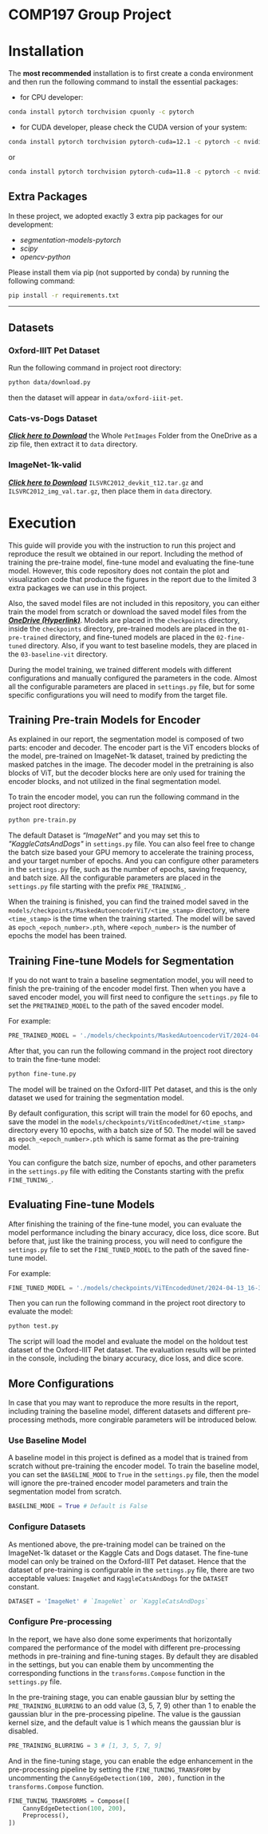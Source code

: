 # COMP197 Group Project

# Installation

The **most recommended** installation is to first create a conda environment and then run the following command to install the essential packages:

- for CPU developer:

```bash
conda install pytorch torchvision cpuonly -c pytorch
```

- for CUDA developer, please check the CUDA version of your system:

```bash
conda install pytorch torchvision pytorch-cuda=12.1 -c pytorch -c nvidia
```

or

```bash
conda install pytorch torchvision pytorch-cuda=11.8 -c pytorch -c nvidia
```

## Extra Packages

In these project, we adopted exactly 3 extra pip packages for our development:

- *segmentation-models-pytorch*
- *scipy*
- *opencv-python*

Please install them via pip (not supported by conda) by running the following command:

```bash
pip install -r requirements.txt
```

***
## Datasets
### Oxford-IIIT Pet Dataset

Run the following command in project root directory:
```bash
python data/download.py
 ```
then the dataset will appear in `data/oxford-iiit-pet`.

### Cats-vs-Dogs Dataset

[***Click here to Download***](https://liveuclac-my.sharepoint.com/personal/ucabkc8_ucl_ac_uk/_layouts/15/onedrive.aspx?ga=1&id=%2Fpersonal%2Fucabkc8%5Fucl%5Fac%5Fuk%2FDocuments%2FCOMP197project%2Fdata) the Whole `PetImages` Folder from the OneDrive as a zip file, then extract it to `data` directory.

### ImageNet-1k-valid

[***Click here to Download***](https://liveuclac-my.sharepoint.com/personal/ucabkc8_ucl_ac_uk/_layouts/15/onedrive.aspx?ga=1&id=%2Fpersonal%2Fucabkc8%5Fucl%5Fac%5Fuk%2FDocuments%2FCOMP197project%2Fdata) `ILSVRC2012_devkit_t12.tar.gz` and `ILSVRC2012_img_val.tar.gz`, then place them in `data` directory.


# Execution

This guide will provide you with the instruction to run this project and reproduce the result we obtained in our report. Including the method of training the pre-traine model, fine-tune model and evaluating the fine-tune model. However, this code repository does not contain the plot and visualization code that produce the figures in the report due to the limited 3 extra packages we can use in this project.

Also, the saved model files are not included in this repository, you can either train the model from scratch or download the saved model files from the [***OneDrive (Hyperlink)***](https://liveuclac-my.sharepoint.com/:f:/g/personal/ucabkc8_ucl_ac_uk/EnD2wgfN1UBBgiS3RdVfqbsBv6LpaLY8QwV4XinEUG_SWA). Models are placed in the `checkpoints` directory, inside the `checkpoints` directory, pre-trained models are placed in the `01-pre-trained` directory, and fine-tuned models are placed in the `02-fine-tuned` directory. Also, if you want to test baseline models, they are placed in the `03-baseline-vit` directory.

During the model training, we trained different models with different configurations and manually configured the parameters in the code. Almost all the configurable parameters are placed in `settings.py` file, but for some specific configurations you will need to modify from the target file.

## Training Pre-train Models for Encoder

As explained in our report, the segmentation model is composed of two parts: encoder and decoder. The encoder part is the ViT encoders blocks of the model, pre-trained on ImageNet-1k dataset, trained by predicting the masked patches in the image. The decoder model in the pretraining is also blocks of ViT, but the decoder blocks here are only used for training the encoder blocks, and not utilized in the final segmentation model.

To train the encoder model, you can run the following command in the project root directory:
```bash
python pre-train.py
```

The default Dataset is *“ImageNet”* and you may set this to *"KaggleCatsAndDogs"* in `settings.py` file. You can also feel free to change the batch size based your GPU memory to accelerate the training process, and your target number of epochs. And you can configure other parameters in the `settings.py` file, such as the number of epochs, saving frequency, and batch size. All the configurable parameters are placed in the `settings.py` file starting with the prefix `PRE_TRAINING_`.

When the training is finished, you can find the trained model saved in the `models/checkpoints/MaskedAutoencoderViT/<time_stamp>` directory, where `<time_stamp>` is the time when the training started. The model will be saved as `epoch_<epoch_number>.pth`, where `<epoch_number>` is the number of epochs the model has been trained.

## Training Fine-tune Models for Segmentation

If you do not want to train a baseline segmentation model, you will need to finish the pre-training of the encoder model first. Then when you have a saved encoder model, you will first need to configure the `settings.py` file to set the `PRETRAINED_MODEL` to the path of the saved encoder model. 

For example:
```python
PRE_TRAINED_MODEL = './models/checkpoints/MaskedAutoencoderViT/2024-04-13_16-12-13/epoch_1.pt'
```

After that, you can run the following command in the project root directory to train the fine-tune model:
```bash
python fine-tune.py
```
The model will be trained on the Oxford-IIIT Pet dataset, and this is the only dataset we used for training the segmentation model.

By default configuration, this script will train the model for 60 epochs, and save the model in the `models/checkpoints/VitEncodedUnet/<time_stamp>` directory every 10 epochs, with a batch size of 50. The model will be saved as `epoch_<epoch_number>.pth` which is same format as the pre-training model. 

You can configure the batch size, number of epochs, and other parameters in the `settings.py` file with editing the Constants starting with the prefix `FINE_TUNING_`.

## Evaluating Fine-tune Models

After finishing the training of the fine-tune model, you can evaluate the model performance including the binary accuracy, dice loss, dice score. But before that, just like the training process, you will need to configure the `settings.py` file to set the `FINE_TUNED_MODEL` to the path of the saved fine-tune model.

For example:
```python
FINE_TUNED_MODEL = './models/checkpoints/ViTEncodedUnet/2024-04-13_16-34-48/epoch_1.pt'
```
Then you can run the following command in the project root directory to evaluate the model:
```bash
python test.py
```

The script will load the model and evaluate the model on the holdout test dataset of the Oxford-IIIT Pet dataset. The evaluation results will be printed in the console, including the binary accuracy, dice loss, and dice score.

## More Configurations

In case that you may want to reproduce the more results in the report, including training the baseline model, different datasets and different pre-processing methods, more congirable parameters will be introduced below.

### Use Baseline Model

A baseline model in this project is defined as a model that is trained from scratch without pre-training the encoder model. To train the baseline model, you can set the `BASELINE_MODE` to `True` in the `settings.py` file, then the model will ignore the pre-trained encoder model parameters and train the segmentation model from scratch.

```python
BASELINE_MODE = True # Default is False
```

### Configure Datasets

As mentioned above, the pre-training model can be trained on the ImageNet-1k dataset or the Kaggle Cats and Dogs dataset. The fine-tune model can only be trained on the Oxford-IIIT Pet dataset. Hence that the dataset of pre-training is configurable in the `settings.py` file, there are two acceptable values: `ImageNet` and `KaggleCatsAndDogs` for the `DATASET` constant.

```python
DATASET = 'ImageNet' # `ImageNet` or `KaggleCatsAndDogs`
```

### Configure Pre-processing

In the report, we have also done some experiments that horizontally compared the performance of the model with different pre-processing methods in pre-training and fine-tuning stages. By default they are disabled in the settings, but you can enable them by uncommenting the corresponding functions in the `transforms.Compose` function in the `settings.py` file.

In the pre-training stage, you can enable gaussian blur by setting the `PRE_TRAINING_BLURRING` to an odd value (3, 5, 7, 9) other than 1 to enable the gaussian blur in the pre-processing pipeline. The value is the gaussian kernel size, and the default value is 1 which means the gaussian blur is disabled.

```python
PRE_TRAINING_BLURRING = 3 # [1, 3, 5, 7, 9]
```

And in the fine-tuning stage, you can enable the edge enhancement in the pre-processing pipeline by setting the `FINE_TUNING_TRANSFORM` by uncommenting the `CannyEdgeDetection(100, 200),` function in the `transforms.Compose` function.

```python
FINE_TUNING_TRANSFORMS = Compose([
    CannyEdgeDetection(100, 200),
    Preprocess(),
])
```

